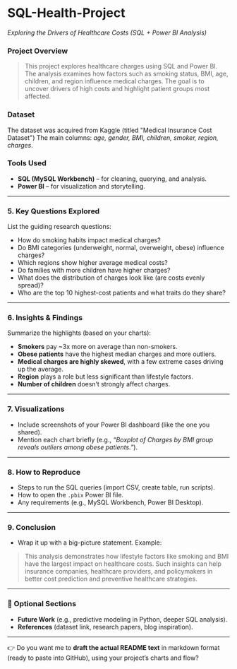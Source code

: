 # SQL-Health-Project
*Exploring the Drivers of Healthcare Costs (SQL + Power BI Analysis)*

### **Project Overview**

> This project explores healthcare charges using SQL and Power BI. The analysis examines how factors such as smoking status, BMI, age, children, and region influence medical charges. The goal is to uncover drivers of high costs and highlight patient groups most affected.

### **Dataset**
The dataset was acquired from Kaggle (titled "Medical Insurance Cost Dataset")
The main columns: *age, gender, BMI, children, smoker, region, charges*.

### **Tools Used**

* **SQL (MySQL Workbench)** – for cleaning, querying, and analysis.
* **Power BI** – for visualization and storytelling.

---

### 5. **Key Questions Explored**

List the guiding research questions:

* How do smoking habits impact medical charges?
* Do BMI categories (underweight, normal, overweight, obese) influence charges?
* Which regions show higher average medical costs?
* Do families with more children have higher charges?
* What does the distribution of charges look like (are costs evenly spread)?
* Who are the top 10 highest-cost patients and what traits do they share?

---

### 6. **Insights & Findings**

Summarize the highlights (based on your charts):

* **Smokers** pay ~3x more on average than non-smokers.
* **Obese patients** have the highest median charges and more outliers.
* **Medical charges are highly skewed**, with a few extreme cases driving up the average.
* **Region** plays a role but less significant than lifestyle factors.
* **Number of children** doesn’t strongly affect charges.

---

### 7. **Visualizations**

* Include screenshots of your Power BI dashboard (like the one you shared).
* Mention each chart briefly (e.g., *“Boxplot of Charges by BMI group reveals outliers among obese patients.”*).

---

### 8. **How to Reproduce**

* Steps to run the SQL queries (import CSV, create table, run scripts).
* How to open the `.pbix` Power BI file.
* Any requirements (e.g., MySQL Workbench, Power BI Desktop).

---

### 9. **Conclusion**

* Wrap it up with a big-picture statement.
  Example:

> This analysis demonstrates how lifestyle factors like smoking and BMI have the largest impact on healthcare costs. Such insights can help insurance companies, healthcare providers, and policymakers in better cost prediction and preventive healthcare strategies.

---

### 🔹 Optional Sections

* **Future Work** (e.g., predictive modeling in Python, deeper SQL analysis).
* **References** (dataset link, research papers, blog inspiration).

---

👉 Do you want me to **draft the actual README text** in markdown format (ready to paste into GitHub), using your project’s charts and flow?
